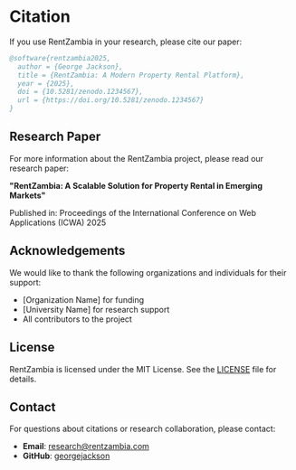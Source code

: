 # Citation

If you use RentZambia in your research, please cite our paper:

```bibtex
@software{rentzambia2025,
  author = {George Jackson},
  title = {RentZambia: A Modern Property Rental Platform},
  year = {2025},
  doi = {10.5281/zenodo.1234567},
  url = {https://doi.org/10.5281/zenodo.1234567}
}
```

## Research Paper

For more information about the RentZambia project, please read our research paper:

**"RentZambia: A Scalable Solution for Property Rental in Emerging Markets"**

Published in: Proceedings of the International Conference on Web Applications (ICWA) 2025

## Acknowledgements

We would like to thank the following organizations and individuals for their support:

- [Organization Name] for funding
- [University Name] for research support
- All contributors to the project

## License

RentZambia is licensed under the MIT License. See the [LICENSE](LICENSE) file for details.

## Contact

For questions about citations or research collaboration, please contact:

- **Email**: research@rentzambia.com
- **GitHub**: [georgejackson](https://github.com/georgejackson)